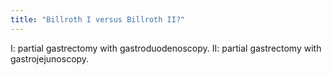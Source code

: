 ```yaml
---
title: "Billroth I versus Billroth II?"
---
```

I: partial gastrectomy with gastroduodenoscopy. II: partial gastrectomy with gastrojejunoscopy.


